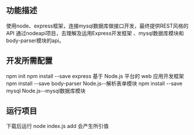 ## 功能描述  

使用node、express框架，连接mysql数据库做接口开发，最终提供REST风格的API
通过nodeapi项目，去理解及运用Express开发框架 、mysql数据库模块和body-parser模块的api。

## 开发所需配置  

npm init
npm install --save express			基于 Node.js 平台的 web 应用开发框架
npm install --save body-parser	Node.js--解析表单模块
npm install --save mysql				Node.js--mysql数据库模块

## 运行项目  

下载后运行  node index.js
add 会产生所引值